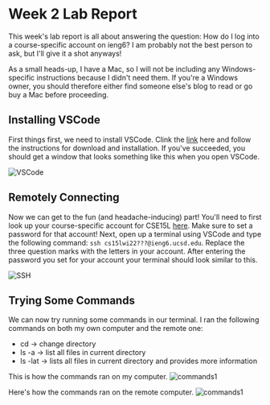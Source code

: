 # Week 2 Lab Report
This week's lab report is all about answering the question: How do I log into a course-specific account on ieng6? I am probably not the best person to ask, but I'll give it a shot anyways! 

As a small heads-up, I have a Mac, so I will not be including any Windows-specific instructions because I didn't need them. If you're a Windows owner, you should therefore either find someone else's blog to read or go buy a Mac before proceeding.

## Installing VSCode
First things first, we need to install VSCode. Clink the [link](https://code.visualstudio.com/) here and follow the instructions for download and installation. If you've succeeded, you should get a window that looks something like this when you open VSCode.

![VSCode](https://maotcha.github.io/cse15l-lab-reports/part1.png)

## Remotely Connecting
Now we can get to the fun (and headache-inducing) part! You'll need to first look up your course-specific account for CSE15L [here](https://sdacs.ucsd.edu/~icc/index.php). Make sure to set a password for that account! Next, open up a terminal using VSCode and type the following command: `ssh cs15lwi22???@ieng6.ucsd.edu`. Replace the three question marks with the letters in your account. After entering the password you set for your account your terminal should look similar to this.

![SSH](https://maotcha.github.io/cse15l-lab-reports/part2.png)

## Trying Some Commands
We can now try running some commands in our terminal. I ran the following commands on both my own computer and the remote one:
* cd -> change directory
* ls -a -> list all files in current directory
* ls -lat -> lists all files in current directory and provides more information

This is how the commands ran on my computer.
![commands1](https://maotcha.github.io/cse15l-lab-reports/part3_1.png)

Here's how the commands ran on the remote computer.
![commands1](https://maotcha.github.io/cse15l-lab-reports/part3_2.png)

